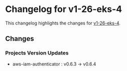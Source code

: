 # Changelog for v1-26-eks-4

This changelog highlights the changes for [v1-26-eks-4](https://github.com/aws/eks-distro/tree/v1-26-eks-4).

## Changes

### Projects Version Updates

* aws-iam-authenticator : v0.6.3 -> v0.6.4



